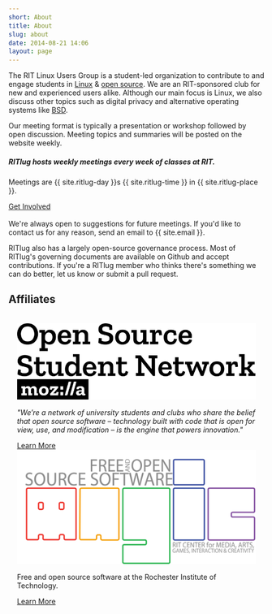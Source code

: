 ```yaml
---
short: About
title: About
slug: about
date: 2014-08-21 14:06
layout: page
---
```

The RIT Linux Users Group is a student-led organization to contribute to and engage students in [Linux](https://en.wikipedia.org/wiki/Linux) &amp; [open source](https://en.wikipedia.org/wiki/Free_and_open-source_software). We are an RIT-sponsored club for new and experienced users alike. Although our main focus is Linux, we also discuss other topics such as digital privacy and alternative operating systems like [BSD](https://en.wikipedia.org/wiki/Berkeley_Software_Distribution).

Our meeting format is typically a presentation or workshop followed by open discussion. Meeting topics and summaries will be posted on the website weekly.

<div class="card" style="margin-top:1.2em;margin-bottom:1.2em;">
    <div class="card-body">
        <h5 class="card-title">RITlug hosts weekly meetings every week of classes at RIT.</h5>
        <p class="card-text">Meetings are {{ site.ritlug-day }}s {{ site.ritlug-time }} in {{ site.ritlug-place }}.</p>
        <a href="/get-involved" class="btn btn-primary">Get Involved</a>
    </div>
</div>

We're always open to suggestions for future meetings. If you'd like to contact us for any reason, send an email to {{ site.email }}.

RITlug also has a largely open-source governance process. Most of RITlug's governing documents are available on Github and accept contributions. If you're a RITlug member who thinks there's something we can do better, let us know or submit a pull request.

## Affiliates

<div class="row" style="padding:1.2em;">
    <div class="col-12 col-md-6 col-lg-6">
        <img src="/img/affiliate-sponsor/ossn.svg" class="embed-responsive" alt="Mozilla Open Source Student Network" />
        <br />
        <p><i>"We’re a network of university students and clubs who share the belief that open source software – technology built with code that is open for view, use, and modification – is the engine that powers innovation."</i></p>
        <a href="https://opensource.mozilla.community/" target="_blank" class="btn btn-primary w-100 d-block">Learn More</a>
    </div>
    <div class="col-12 col-md-6 col-lg-6">
        <img src="/img/affiliate-sponsor/foss-magic-logo-official.png" class="embed-responsive" alt="Free and Open Source Software @ MAGIC"/>
        <br />
        <p>Free and open source software at the Rochester Institute of Technology.</p>
        <a href="https://fossrit.github.io/" target="_blank" class="btn btn-primary w-100 d-block">Learn More</a>
    </div>
</div>
